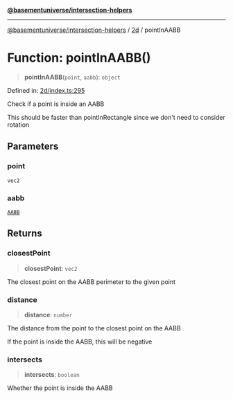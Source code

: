 [**@basementuniverse/intersection-helpers**](../../README.md)

***

[@basementuniverse/intersection-helpers](../../README.md) / [2d](../README.md) / pointInAABB

# Function: pointInAABB()

> **pointInAABB**(`point`, `aabb`): `object`

Defined in: [2d/index.ts:295](https://github.com/basementuniverse/intersection-helpers/blob/3a364a58f0714fe52065b40529091d774e3a1a50/src/2d/index.ts#L295)

Check if a point is inside an AABB

This should be faster than pointInRectangle since we don't need to consider
rotation

## Parameters

### point

`vec2`

### aabb

[`AABB`](../types/type-aliases/AABB.md)

## Returns

### closestPoint

> **closestPoint**: `vec2`

The closest point on the AABB perimeter to the given point

### distance

> **distance**: `number`

The distance from the point to the closest point on the AABB

If the point is inside the AABB, this will be negative

### intersects

> **intersects**: `boolean`

Whether the point is inside the AABB

